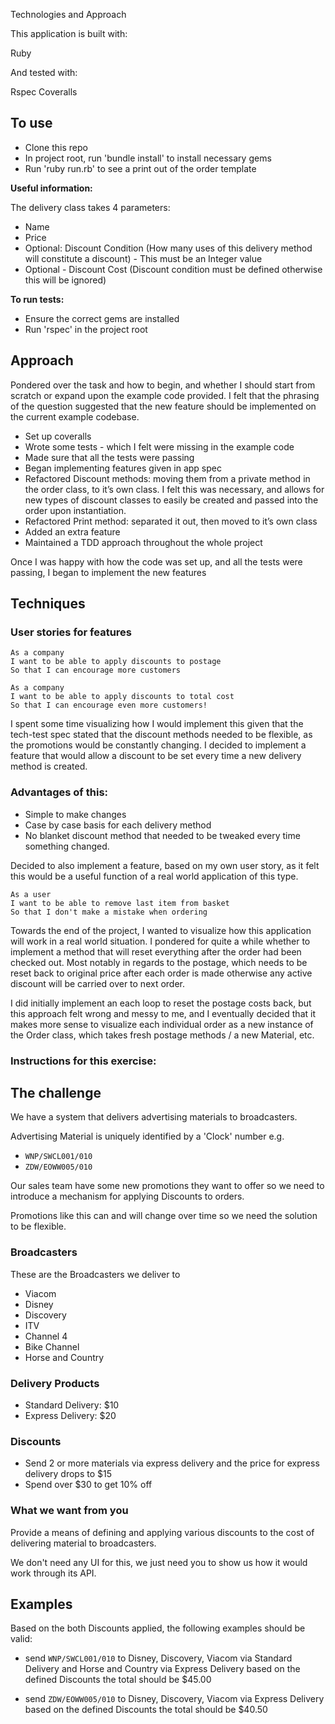 Technologies and Approach

This application is built with:

Ruby

And tested with:

Rspec
Coveralls

## To use

- Clone this repo
- In project root, run 'bundle install' to install necessary gems
- Run 'ruby run.rb' to see a print out of the order template

**Useful information:**

The delivery class takes 4 parameters:
- Name
- Price
- Optional: Discount Condition (How many uses of this delivery method will constitute a discount) - This must be an Integer value
- Optional - Discount Cost (Discount condition must be defined otherwise this will be ignored)

**To run tests:**

- Ensure the correct gems are installed
- Run 'rspec' in the project root

## Approach

Pondered over the task and how to begin, and whether I should start from scratch or expand upon the example code provided.  I felt that the phrasing of the question suggested that the new feature should be implemented on the current example codebase.

- Set up coveralls
- Wrote some tests - which I felt were missing in the example code  
- Made sure that all the tests were passing
- Began implementing features given in app spec
- Refactored Discount methods: moving them from a private method in the order class, to it’s own class.  I felt this was necessary, and allows for new types of discount classes to easily be created and passed into the order upon instantiation.
- Refactored Print method: separated it out, then moved to it’s own class
- Added an extra feature
- Maintained a TDD approach throughout the whole project

Once I was happy with how the code was set up, and all the tests were passing, I began to implement the new features

## Techniques

### User stories for features

```
As a company
I want to be able to apply discounts to postage
So that I can encourage more customers

As a company
I want to be able to apply discounts to total cost
So that I can encourage even more customers!
```

I spent some time visualizing how I would implement this given that the tech-test spec stated that the discount methods needed to be flexible, as the promotions would be constantly changing.  I decided to implement a feature that would allow a discount to be set every time a new delivery method is created.

### Advantages of this:  
- Simple to make changes
- Case by case basis for each delivery method
- No blanket discount method that needed to be tweaked every time something changed.

Decided to also implement a feature, based on my own user story, as it felt this would be a useful function of a real world application of this type.

```
As a user
I want to be able to remove last item from basket
So that I don't make a mistake when ordering
```

Towards the end of the project, I wanted to visualize how this application will work in a real world situation. I pondered for quite a while whether to implement a method that will reset everything after the order had been checked out. Most notably in regards to the postage, which needs to be reset back to original price after each order is made otherwise any active discount will be carried over to next order.

I did initially implement an each loop to reset the postage costs back, but this approach felt wrong and messy to me, and I eventually decided that it makes more sense to visualize each individual order as a new instance of the Order class, which takes fresh postage methods / a new Material, etc.

### Instructions for this exercise:  

## The challenge

We have a system that delivers advertising materials to broadcasters.

Advertising Material is uniquely identified by a 'Clock' number e.g.

* `WNP/SWCL001/010`
* `ZDW/EOWW005/010`

Our sales team have some new promotions they want to offer so
we need to introduce a mechanism for applying Discounts to orders.

Promotions like this can and will change over time so we need the solution to be flexible.

### Broadcasters

These are the Broadcasters we deliver to

* Viacom
* Disney
* Discovery
* ITV
* Channel 4
* Bike Channel
* Horse and Country


### Delivery Products

* Standard Delivery: $10
* Express Delivery: $20

### Discounts

* Send 2 or more materials via express delivery and the price for express delivery drops to $15
* Spend over $30 to get 10% off

### What we want from you

Provide a means of defining and applying various discounts to the cost of delivering material to broadcasters.

We don't need any UI for this, we just need you to show us how it would work through its API.

## Examples

Based on the both Discounts applied, the following examples should be valid:

* send `WNP/SWCL001/010` to Disney, Discovery, Viacom via Standard Delivery and Horse and Country via Express Delivery
    based on the defined Discounts the total should be $45.00

* send `ZDW/EOWW005/010` to Disney, Discovery, Viacom via Express Delivery
     based on the defined Discounts the total should be $40.50
